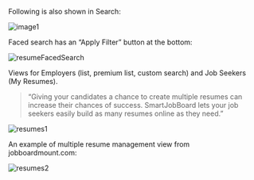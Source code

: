 Following is also shown in Search:

![image1](../../../../public/images/image1.png)

Faced search has an “Apply Filter” button at the bottom:

![resumeFacedSearch](../../../../public/images/resumeFacedSearch.png)

Views for Employers (list, premium list, custom search) and Job Seekers (My Resumes).

> “Giving your candidates a chance to create multiple resumes can increase their chances of success. SmartJobBoard lets your job seekers easily build as many resumes online as they need.”

![resumes1](../../../../public/images/resumes1.png)

An example of multiple resume management view from jobboardmount.com:

![resumes2](../../../../public/images/resumes2.png)



